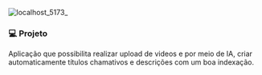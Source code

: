 ![localhost_5173_](https://github.com/WesleyR10/NLW_IA-Mastery/assets/115756312/201c6b02-c706-4077-8e0e-dc82ffdb6259)

### 💻 Projeto
Aplicação que possibilita realizar upload de videos e por meio de IA, criar automaticamente títulos chamativos e descrições com um boa indexação.
